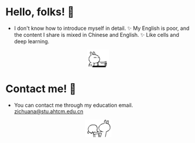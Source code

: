 # Hello, folks! 👋
- I don't know how to introduce myself in detail.
✨ My English is poor, and the content I share is mixed in Chinese and English.
✨ Like cells and deep learning.
  
<div align=center>
<img src="https://github.com/Zichuana/Zichuana/blob/main/4.gif" width="XXX" height="XXX" />
</div>

# Contact me! 📧
- You can contact me through my education email.  
zichuana@stu.ahtcm.edu.cn

<div align=center>
<img src="https://github.com/Zichuana/Zichuana/blob/main/2.gif" width="XXX" height="XXX" />
</div>

<!---
Zichuana/Zichuana is a ✨ special ✨ repository because its `README.md` (this file) appears on your GitHub profile.
You can click the Preview link to take a look at your changes.
--->
